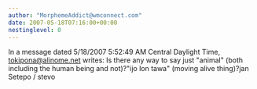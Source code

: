 ```yaml
---
author: "MorphemeAddict@wmconnect.com"
date: 2007-05-18T07:16:00+00:00
nestinglevel: 0
---
```

In a message dated 5/18/2007 5:52:49 AM Central Daylight Time, [tokipona@alinome.net](mailto://tokipona@alinome.net) writes:
Is there any way to say just "animal" (both including the human being and not)?"ijo lon tawa" (moving alive thing)?jan Setepo / stevo